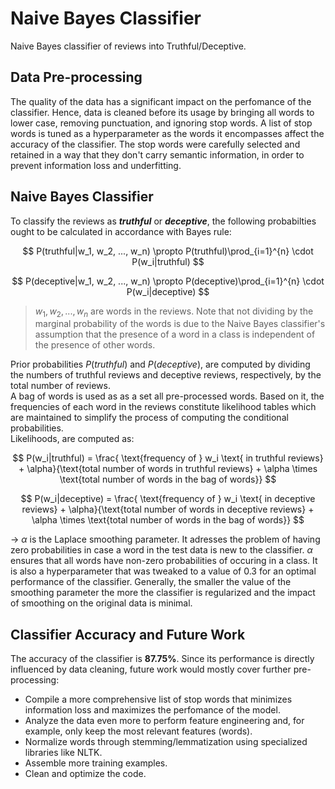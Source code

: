 # Naive Bayes Classifier
Naive Bayes classifier of reviews into Truthful/Deceptive.
## Data Pre-processing
The quality of the data has a significant impact on the perfomance of the classifier. Hence, data is cleaned before its usage by bringing all words to lower case, removing punctuation, and ignoring stop words. A list of stop words is tuned as a hyperparameter as the words it encompasses affect the accuracy of the classifier. The stop words were carefully selected and retained in a way that they don't carry semantic information, in order to prevent information loss and underfitting.
## Naive Bayes Classifier
To classify the reviews as ***truthful*** or ***deceptive***, the following probabilties ought to be calculated in accordance with Bayes rule:  

$$ P(truthful|w_1, w_2, ..., w_n) \propto P(truthful)\prod_{i=1}^{n} \cdot P(w_i|truthful) $$

$$ P(deceptive|w_1, w_2, ..., w_n) \propto P(deceptive)\prod_{i=1}^{n} \cdot P(w_i|deceptive) $$

> $w_1, w_2, ..., w_n$ are words in the reviews. Note that not dividing by the marginal probability of the words is due to the Naive Bayes classifier's assumption that the presence of a word in a class is independent of the presence of other words.

Prior probabilities $P(truthful)$ and $P(deceptive)$, are computed by dividing the numbers of truthful reviews and deceptive reviews, respectively, by the total number of reviews.  
A bag of words is used as as a set all pre-processed words. Based on it, the frequencies of each word in the reviews constitute likelihood tables which are maintained to simplify the process of computing the conditional probabilities.  
Likelihoods, are computed as:  

$$ P(w_i|truthful) = \frac{ \text{frequency of } w_i \text{ in truthful reviews} + \alpha}{\text{total number of words in truthful reviews} + \alpha \times \text{total number of words in the bag of words}} $$

$$ P(w_i|deceptive) = \frac{ \text{frequency of } w_i \text{ in deceptive reviews} + \alpha}{\text{total number of words in deceptive reviews} + \alpha \times \text{total number of words in the bag of words}} $$

&rarr; $\alpha$ is the Laplace smoothing parameter. It adresses the problem of having zero probabilities in case a word in the test data is new to the classifier. $\alpha$ ensures that all words have non-zero probabilities of occuring in a class. It is also a hyperparameter that was tweaked to a value of 0.3 for an optimal performance of the classifier. Generally, the smaller the value of the smoothing parameter the more the classifier is regularized and the impact of smoothing on the original data is minimal. 
## Classifier Accuracy and Future Work
The accuracy of the classifier is **87.75%**. Since its performance is directly influenced by data cleaning, future work would mostly cover further pre-processing:
- Compile a more comprehensive list of stop words that minimizes information loss and maximizes the perfomance of the model.
- Analyze the data even more to perform feature engineering and, for example, only keep the most relevant features (words).
- Normalize words through stemming/lemmatization using specialized libraries like NLTK.
- Assemble more training examples.
- Clean and optimize the code.